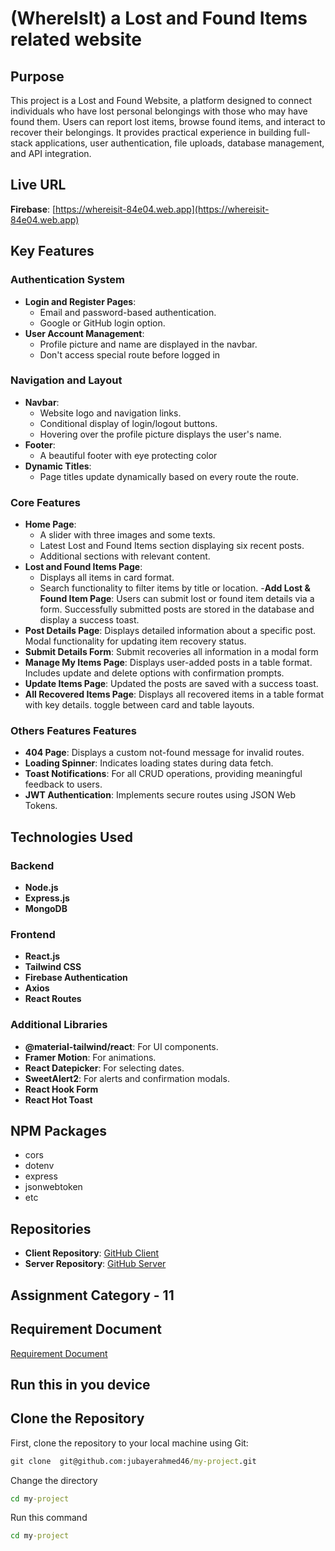 # (WhereIsIt) a Lost and Found Items related website

## Purpose

This project is a Lost and Found Website, a platform designed to connect individuals who have lost personal belongings with those who may have found them. Users can report lost items, browse found items, and interact to recover their belongings. It provides practical experience in building full-stack applications, user authentication, file uploads, database management, and API integration.

## Live URL

**Firebase**: [https://whereisit-84e04.web.app](https://whereisit-84e04.web.app)

## Key Features

### Authentication System

- **Login and Register Pages**:
  - Email and password-based authentication.
  - Google or GitHub login option.
- **User Account Management**:
  - Profile picture and name are displayed in the navbar.
  - Don't access special route before logged in

### Navigation and Layout

- **Navbar**:
  - Website logo and navigation links.
  - Conditional display of login/logout buttons.
  - Hovering over the profile picture displays the user's name.
- **Footer**:
  - A beautiful footer with eye protecting color
- **Dynamic Titles**:
  - Page titles update dynamically based on every route the route.

### Core Features

- **Home Page**:
  - A slider with three images and some texts.
  - Latest Lost and Found Items section displaying six recent posts.
  - Additional sections with relevant content.
- **Lost and Found Items Page**:
  - Displays all items in card format.
  - Search functionality to filter items by title or location. -**Add Lost & Found Item Page**: Users can submit lost or found item details via a form. Successfully submitted posts are stored in the database and display a success toast.
- **Post Details Page**: Displays detailed information about a specific post. Modal functionality for updating item recovery status.
- **Submit Details Form**: Submit recoveries all information in a modal form
- **Manage My Items Page**: Displays user-added posts in a table format. Includes update and delete options with confirmation prompts.
- **Update Items Page**: Updated the posts are saved with a success toast.
- **All Recovered Items Page**: Displays all recovered items in a table format with key details. toggle between card and table layouts.

### Others Features Features

- **404 Page**: Displays a custom not-found message for invalid routes.
- **Loading Spinner**: Indicates loading states during data fetch.
- **Toast Notifications**: For all CRUD operations, providing meaningful feedback to users.
- **JWT Authentication**: Implements secure routes using JSON Web Tokens.

## Technologies Used

### Backend

- **Node.js**
- **Express.js**
- **MongoDB**

### Frontend

- **React.js**
- **Tailwind CSS**
- **Firebase Authentication**
- **Axios**
- **React Routes**

### Additional Libraries

- **@material-tailwind/react**: For UI components.
- **Framer Motion**: For animations.
- **React Datepicker**: For selecting dates.
- **SweetAlert2**: For alerts and confirmation modals.
- **React Hook Form**
- **React Hot Toast**

## NPM Packages

- cors
- dotenv
- express
- jsonwebtoken
- etc

## Repositories

- **Client Repository**: [GitHub Client](https://classroom.github.com/a/OeQd7p08)
- **Server Repository**: [GitHub Server](https://classroom.github.com/a/Kdivoc6q)

## Assignment Category - **11**

## Requirement Document

[Requirement Document](https://docs.google.com/document/d/1dZq4ULnHorWnGcxBWFRcxq7a4wuGuxigUF-NY-uRX2o/edit?usp=sharing)

## Run this in you device

## Clone the Repository

First, clone the repository to your local machine using Git:

```cmd
git clone  git@github.com:jubayerahmed46/my-project.git
```

Change the directory

```cmd
cd my-project
```

Run this command

```cmd
cd my-project
```
